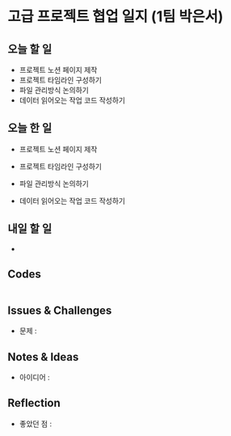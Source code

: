 # 고급 프로젝트 협업 일지 (1팀 박은서)

## 오늘 할 일
* 프로젝트 노션 페이지 제작
* 프로젝트 타임라인 구성하기
* 파일 관리방식 논의하기
* 데이터 읽어오는 작업 코드 작성하기
## 오늘 한 일
* 프로젝트 노션 페이지 제작
> 
* 프로젝트 타임라인 구성하기
> 
* 파일 관리방식 논의하기
> 
* 데이터 읽어오는 작업 코드 작성하기
> 
## 내일 할 일
* 
## Codes
```ruby

```
## Issues & Challenges
* 문제 : 
## Notes & Ideas
* 아이디어 :  
## Reflection
* 좋았던 점 :

